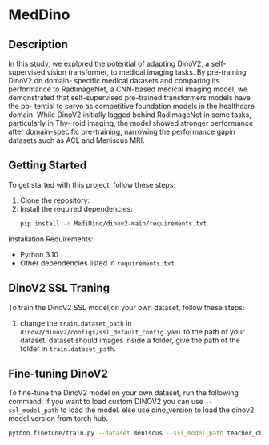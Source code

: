 # MedDino 

## Description
In this study, we explored the potential of adapting DinoV2, a self-supervised vision transformer, to medical imaging tasks.
By pre-training DinoV2 on domain- specific medical datasets and comparing its performance to RadImageNet, a
CNN-based medical imaging model, we demonstrated that self-supervised pre-trained transformers models have the po-
tential to serve as competitive foundation models in the healthcare domain. While DinoV2 initially lagged behind RadImageNet in some tasks, particularly in Thy-
roid imaging, the model showed stronger performance after domain-specific pre-training, narrowing the performance gapin datasets such as ACL and Meniscus MRI.

## Getting Started
To get started with this project, follow these steps:

1. Clone the repository:
2. Install the required dependencies:
    ```bash
    pip install -r MediDino/dinov2-main/requirements.txt
    ```
Installation Requirements:
- Python 3.10
- Other dependencies listed in `requirements.txt`


## DinoV2 SSL Traning 
To train the DinoV2 SSL model,on your own dataset, follow these steps:
1. change the `train.dataset_path` in `dinov2/dinov2/configs/ssl_default_config.yaml`  to the path of your dataset.
dataset should images inside a folder, give the path of the folder in `train.dataset_path`.



## Fine-tuning DinoV2 
To fine-tune the DinoV2 model on your own dataset, run the following command:
if you want to load custom DINOV2 you can use `--ssl_model_path` to load the model.
else use dino_version to load the dinov2 model version from torch hub.
  ```bash
 python finetune/train.py --dataset meniscus --ssl_model_path teacher_checkpoint.pth --epochs 30 --lr 1e-05 --batch_size 32 --neg_label n --pos_label y
```
